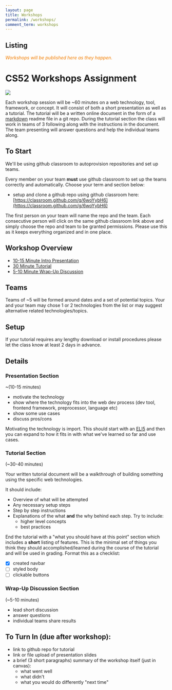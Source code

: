 ```yaml
---
layout: page
title: Workshops
permalink: /workshops/
comment_term: workshops
---
```


## Listing

<span style="color: #F27D00">*Workshops will be published here as they happen.*</span>

<!-- * 4/5   [design+figma](design) -->
<!-- * 4/11  [CSS Frameworks/Cool Things: Bootstrap, Semantic-UI, Transitions](https://github.com/jgualtieri/bootstrap_workshop) -->
<!-- * 4/13  CSS Frameworks/Cool Things: Bulma, Materialize, Animations [Presentation](https://docs.google.com/presentation/d/1nxKoKmzblLVGPi1yxzilKtdPL57iCjYGF7q2ROwubik/edit#slide=id.p) ,  [Workshop Tutorial](https://github.com/nmoolenijzer/workshop) -->
<!-- * 4/18  static site generators: jekyll, other [Presentation](https://docs.google.com/presentation/d/1gT26ESlzLPcAR72_EDLKcnPr1ao4bX2okirUbTA1bD0/edit#slide=id.p) ,  [Workshop Tutorial](https://github.com/emilyJLin95/jekyll_workshop) -->
<!-- * 4/20  js visualization and canvas: p5js, paperjs, raphael [Presentation](https://docs.google.com/presentation/d/1GMuKCstqOgKdToNW2GuJ_TVZ1dOnR2ks1uhbzmPM5Ik/edit#slide=id.p) ,  [Workshop Tutorial](https://github.com/annieke/viz-workshop) -->
<!-- * 4/25  preprocessors: sass, jade [Presentation](https://docs.google.com/presentation/d/1F1SMgC9e0rtEM4VE3gxO_o_6vYq9eJqPLufXh2JReCY/edit?usp=sharing) ,  [Workshop Tutorial](https://github.com/yeonjaepark/pug-workshop) -->
<!-- * 4/27  preprocessors: typescript, coffeescript, flow [Presentation](https://docs.google.com/presentation/d/1S00Pvf7_EB3_QdpJ7mDHtLoxLLCOGxluenOlfvRbD6A/edit#slide=id.p) ,  [Workshop Tutorial](https://github.com/nathanyu835/preprocessors-workshop) -->
<!-- * 5/2   build systems: grunt, gulp [Presentation](https://docs.google.com/presentation/d/1bndhmvGv3EcAgJXGOmNTsh5mDkpv-nu4uxUk5BmjxMs/edit) ,  [Workshop Tutorial](https://github.com/zchr/gulp-workshop) -->
<!-- * 5/4   alternative stack : flask, django, rails, angular2, vue [Presentation](https://github.com/allisonchuang/altStackWorkshop) ,  [Workshop](https://docs.google.com/presentation/d/1ooqt1j-rbH0_jnxZXAGRjzRmJN1L1ny574J91fYeE7o/edit#slide=id.p) -->
<!-- * 5/9   Deployment: AWS, Azure [Presentation](https://docs.google.com/presentation/d/1l5GNtJR05Hf7ATrKF9J3am2XOgFsrgLsG-KWH8bfFF4/edit?usp=sharing) ,  [Workshop Tutorial](https://github.com/samlee64/linode-workshop) -->
<!-- * 5/11  Deployment: Digital Ocean, Docker [Presentation](https://docs.google.com/presentation/d/1HxYKR5xDpDpusDsldRYi4NpjXRzlE3mqdGOqlVf6h2I/edit?usp=sharing) ,  [Workshop Tutorial](https://github.com/dylansc/deployment_workshop) -->
<!-- * 5/16  Other Platforms: React Native [Presentation](https://docs.google.com/presentation/d/1s_zE38sxebqIB7DlCK0pNKq7A1U_SxJ10gzuNqL8w6A/edit#slide=id.g35f391192_00) ,  [Workshop Tutorial](https://github.com/arinehouse/react-native-workshop) -->
<!-- * 5/18  [Other Platforms: Electron](https://github.com/Pspanky/electron_presentation) -->


<!-- * 6/28 [git map workshop](git) -->
<!-- * 6/30 [bootstrap](https://github.com/dado3212/cs52-workshop-1/tree/gh-pages) -->
<!-- * 7/7 [jekyll & sass](https://github.com/VLuisa/cs52-workshop-2) -->
<!-- * 7/14 [d3, p5, paper.js](https://github.com/virginiacook/workshop3-js-viz) -->
<!-- * 7/26 [redux](redux) -->
<!-- * 8/16 [websockets](websockets) -->



# CS52 Workshops Assignment

![](http://i.giphy.com/eUh8NINbZf9Ys.gif)

Each workshop session will be ~60 minutes on a web technology, tool, framework, or concept. It will consist of both a short presentation as well as a tutorial. The tutorial will be a written online document in the form of a [markdown](https://guides.github.com/features/mastering-markdown/) readme file in a git repo. During the tutorial section the class will work in teams of 3 following along with the instructions in the document. The team presenting will answer questions and help the individual teams along.

## To Start

We'll be using github classroom to autoprovision repositories and set up teams.

Every member on your team **must** use github classroom to set up the teams correctly and automatically.  Choose your term and section below:

* setup and clone a github repo using github classroom here: [https://classroom.github.com/g/6woYybH6](https://classroom.github.com/g/6woYybH6)

The first person on your team will name the repo and the team. Each consecutive person will click on the same github classroom link above and simply choose the repo and team to be granted permissions. Please use this as it keeps everything organized and in one place.

## Workshop Overview

* [10-15 Minute Intro Presentation](#presentation-section)
* [30 Minute Tutorial](#tutorial-section)
* [5-10 Minute Wrap-Up Discussion](#wrap-up-discussion-section)

## Teams

Teams of ~5 will be formed around dates and a set of potential topics. Your and your team may chose 1 or 2 technologies from the list or may suggest alternative related technologies/topics.

## Setup

If your tutorial requires any lengthy download or install procedures please let the class know at least 2 days in advance.

## Details

### Presentation Section

~(10-15 minutes)

* motivate the technology
* show where the technology fits into the web dev process (dev tool, frontend framework, preprocessor, language etc)
* show some use cases
* discuss pros/cons

Motivating the technology is import.  This should start with an [ELI5](https://www.reddit.com/r/explainlikeimfive/) and then you can expand to how it fits in with what we've learned so far and use cases.

### Tutorial Section

(~30-40 minutes)

Your written tutorial document will be a walkthrough of building something using the specific web technologies.

It should include:

* Overview of what will be attempted
* Any necessary setup steps
* Step by step instructions
* Explanations of the what **and** the why behind each step. Try to include:
  * higher level concepts
  * best practices

End the tutorial with a "what you should have at this point" section which includes a **short** listing of features. This is the minimal set of things you think they should accomplished/learned during the course of the tutorial and will be used in grading. Format this as a checklist:

- [x] created navbar
- [ ] styled body
- [ ] clickable buttons

### Wrap-Up Discussion Section

(~5-10 minutes)

* lead short discussion
* answer questions
* individual teams share results

## To Turn In (due after workshop):

* link to github repo for tutorial
* link or file upload of presentation slides
* a brief (3 short paragraphs) summary of the workshop itself (just in canvas):
  * what went well
  * what didn't
  * what you would do differently "next time"

